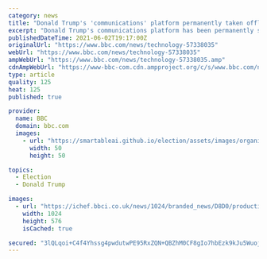 ```yaml
---
category: news
title: "Donald Trump's 'communications' platform permanently taken offline"
excerpt: "Donald Trump's communications platform has been permanently shut down, his spokesperson told CNBC. \"It was just auxiliary to the broader efforts we have and are working on,\" senior aide Jason Miller said."
publishedDateTime: 2021-06-02T19:17:00Z
originalUrl: "https://www.bbc.com/news/technology-57338035"
webUrl: "https://www.bbc.com/news/technology-57338035"
ampWebUrl: "https://www.bbc.com/news/technology-57338035.amp"
cdnAmpWebUrl: "https://www-bbc-com.cdn.ampproject.org/c/s/www.bbc.com/news/technology-57338035.amp"
type: article
quality: 125
heat: 125
published: true

provider:
  name: BBC
  domain: bbc.com
  images:
    - url: "https://smartableai.github.io/election/assets/images/organizations/bbc.com-50x50.jpg"
      width: 50
      height: 50

topics:
  - Election
  - Donald Trump

images:
  - url: "https://ichef.bbci.co.uk/news/1024/branded_news/D8D0/production/_116340555_gettyimages-1230086798.jpg"
    width: 1024
    height: 576
    isCached: true

secured: "3lQLqoi+C4f4Yhssg4pwdutwPE95RxZQN+QBZhM0CF8gIo7hbEzk9kJu5WuojEpkuCFgXHNn4u8WmTcjYflSjTiZ8GeBmtgH224qMdAHMa3c9w5q2LPaxQLRNM8wXOy8MLryxwN/hyJAz5E8ZaWdkJVF2ZZXh9xdxR1xS4GPih4/owWM0zsOTa2ZD5PBEAUwnjUH/uRRqYSzIJWyfkEmZBt/33PG82ZGCmd0o9YNCJzf02BERhyjUUmjGwy/wqIdkipvWJDP/XsJcW/jiVx1UIveFFR/dnZqUN0vmxEe3Un5s3mEklxRVfjC80DYaC8+V2zk4/Ht5FzI2H2y87CNPnoIxc7yem43E+RLydSewnE=;mJQDxXOvVI0MVbTd7GaVPw=="
---
```


